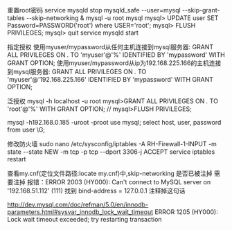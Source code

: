 重置root密码
service mysqld stop
mysqld_safe --user=mysql --skip-grant-tables --skip-networking &
mysql -u root mysql
mysql> UPDATE user SET Password=PASSWORD('root') where USER='root';
mysql> FLUSH PRIVILEGES;
mysql> quit
service mysqld start

指定授权
使用myuser/mypassword从任何主机连接到mysql服务器: 
GRANT ALL PRIVILEGES ON *.* TO 'myuser'@'%' IDENTIFIED BY 'mypassword' WITH GRANT OPTION;
使用myuser/mypassword从ip为192.168.225.166的主机连接到mysql服务器:
GRANT ALL PRIVILEGES ON *.* TO 'myuser'@'192.168.225.166' IDENTIFIED BY 'mypassword' WITH GRANT OPTION;
 
泛授权
mysql -h localhost -u root 
mysql>GRANT ALL PRIVILEGES ON *.* TO 'root'@'%' WITH GRANT OPTION; //
mysql>FLUSH PRIVILEGES;

mysql -h192.168.0.185 -uroot -proot
use mysql;
select host, user, password from user \G;

修改防火墙
sudo nano /etc/sysconfig/iptables
-A RH-Firewall-1-INPUT -m state --state NEW -m tcp -p tcp --dport 3306-j ACCEPT
service iptables restart

查看my.cnf(定位文件路径:locate my.cnf)中,skip-networking 是否已被注掉
需要注掉
报错：ERROR 2003 (HY000): Can't connect to MySQL server on '192.168.51.112' (111)
找到 bind-address = 127.0.0.1 注释掉这句话


http://dev.mysql.com/doc/refman/5.0/en/innodb-parameters.html#sysvar_innodb_lock_wait_timeout
ERROR 1205 (HY000): Lock wait timeout exceeded; try restarting transaction